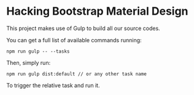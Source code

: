 # Hacking Bootstrap Material Design

This project makes use of Gulp to build all our source codes.

You can get a full list of available commands running:

```
npm run gulp -- --tasks
```

Then, simply run:

```
npm run gulp dist:default // or any other task name
```

To trigger the relative task and run it.
